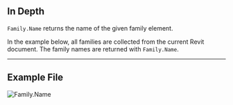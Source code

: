 ## In Depth
`Family.Name` returns the name of the given family element.

In the example below, all families are collected from the current Revit document. The family names are returned with `Family.Name`.
___
## Example File

![Family.Name](./Revit.Elements.Family.Name_img.jpg)
